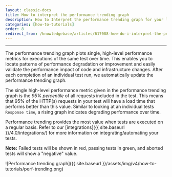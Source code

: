 ```yaml
---
layout: classic-docs
title: How to interpret the performance trending graph
description: How to Interpret the performance trending graph for your load tests
categories: [how-to-tutorials]
order: 8
redirect_from: /knowledgebase/articles/617088-how-do-i-interpret-the-performance-trend-analysis
---
```


***

The performance trending graph plots single, high-level performance metrics for executions of the same test over time. This enables you to locate patterns of performance degradation or improvement and easily validate the performance impact of code and infrastructure changes. After each completion of an individual test run, we automatically update the performance trending graph.

The single high-level performance metric given in the performance trending graph is the _95% percentile_ of all requests included in the test. This means that 95% of the HTTP(s) requests in your test will have a load time that performs better than this value. Similar to looking at an individual tests `Response time`, a rising graph indicates degrading performance over time.

Performance trending provides the most value when tests are executed on a regular basis. Refer to our [integrations]({{ site.baseurl }}/4.0/integrations/) for more information on integrating/automating your tests.

**Note:** Failed tests will be shown in red, passing tests in green, and aborted tests will show a "negative" value.


![Performance trending graph]({{ site.baseurl }}/assets/img/v4/how-to-tutorials/perf-trending.png)
